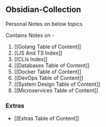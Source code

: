 ## Obsidian-Collection
Personal Notes on below topics

Contains Notes on - 
1. [[Golang Table of Content]] 
2. [[JS And TS Index]]
3. [[CLIs Index]]
4. [[Databases Table of Content]]
5. [[Docker Table of Content]]
6. [[DevOps Table of Content]]
7. [[System Design Table of Content]]
8. [[Microservices Table of Content]]


### Extras
- [[Extras Table of Content]]
